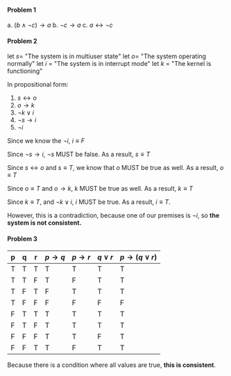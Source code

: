 #### Problem 1
   a. $(b\wedge \neg c)\to a$
   b. $\neg c \to a$
   c. $a \leftrightarrow\neg c$

#### Problem 2
   let $s =$ "The system is in multiuser state"
   let $o =$ "The system operating normally"
   let $i$ = "The system is in interrupt mode"
   let $k$ = "The kernel is functioning"
   
   In propositional form: 
   1. $s \leftrightarrow o$
   2. $o\to k$
   3. $\neg k\vee i$
   4. $\neg s\to i$
   5. $\neg i$

Since we know the $\neg i$, $i \equiv F$ 

Since $\neg s\to i$, $\neg s$ MUST be false. As a result, $s\equiv T$

Since $s\leftrightarrow o$ and $s\equiv T$, we know that $o$ MUST be true as well. As a result, $o\equiv T$

Since $o\equiv T$ and $o\to k$, $k$ MUST be true as well. As a result, $k\equiv T$ 

Since $k\equiv T$, and $\neg k\vee i$, $i$ MUST be true. As a result, $i\equiv T$. 

However, this is a contradiction, because one of our premises is $\neg i$, so **the system is not consistent.**

#### Problem 3

| p | q | r | $p\to q$ | $p\to r$ | $q\vee r$ | $p\to(q\vee r)$ |
| - | - | - | ---- | ---- | ---- | - |
| T | T | T | T | T | T | T | 
| T | T | F | T | F | T | T | 
| T | F | T | F | T | T | T |
| T | F | F | F | F | F | F |
| F | T | T | T | T | T | T | 
| F | T | F | T | T | T | T | 
| F | F | F | T | T | F | T |
| F | F | T | T | F | T | T |
   
   Because there is a condition where all values are true, **this is consistent**.